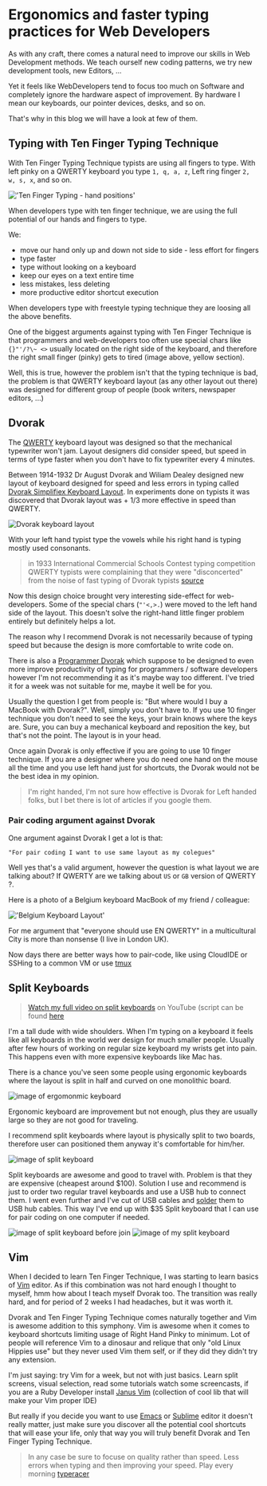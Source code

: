 # Ergonomics and faster typing practices for Web Developers

As with any craft, there comes a natural need to improve our skills in
Web Development methods. We teach ourself new coding patterns, we try
new development tools, new Editors, ...

Yet it feels like WebDevelopers tend to focus too much on Software and
completely ignore the hardware aspect of improvement. By hardware I mean
our keyboards, our pointer devices, desks, and so on.

That's why in this blog we will have a look at few of them.

## Typing with Ten Finger Typing Technique

With  Ten Finger Typing Technique  typists are using all fingers to
type. With left pinky on a QWERTY keyboard you type `1, q, a, z`, Left
ring finger `2, w, s, x`, and so on.

!['Ten Finger Typing - hand positions'][101]

When developers type with ten finger technique, we are using the full
potential of our hands and fingers to type.

We:

* move our hand only up and down not side to side - less effort for
  fingers
* type faster
* type without looking on a keyboard
* keep our eyes on a text entire time
* less mistakes, less deleting
* more productive editor shortcut execution

When developers type with freestyle typing technique
they are loosing all the above benefits.

One of the biggest arguments against typing with Ten Finger Technique is
that programmers and web-developers too often use special chars like
`{}"'/?\~ <>` usually located on the right side of the keyboard, and
therefore the right small finger (pinky) gets to tired (image above, yellow section).

Well, this is true, however the problem isn't that the typing technique is bad,
the problem is that QWERTY keyboard layout (as any other layout out
there) was designed for different group of people (book writers, newspaper editors, ...)

## Dvorak

The [QWERTY][1] keyboard layout was designed so that the mechanical typewriter won't jam.
Layout designers did consider speed, but speed in terms of
type faster when you don't have to fix typewriter every 4 minutes.

Between 1914-1932 Dr August Dvorak and Wiliam Dealey designed new layout of
keyboard designed for speed and less errors in typing called [Dvorak
Simplifiex Keyboard Layout][2]. In experiments done on typists it was discovered that Dvorak
layout was + 1/3 more effective in speed than QWERTY.

![Dvorak keyboard layout][102]

With your left hand typist type the vowels while his right hand is typing mostly used consonants.

> in 1933  International Commercial Schools
> Contest typing competition QWERTY typists were complaining that they
> were "disconcerted" from the noise of fast typing of Dvorak typists
> [source][3]

Now this design choice brought very
interesting side-effect for web-developers. Some of the special chars (`"'<,>.`) were moved
to the left hand side of the layout. This doesn't solve the right-hand
little finger problem entirely but definitely helps a lot.

The reason why I recommend Dvorak is not necessarily because of typing
speed but because the design is more comfortable to write code on.

There is also a [Programmer Dvorak][4] which suppose to be designed to
even more improve productivity of typing for programmers / software developers
however I'm not recommending it as it's maybe way too different. I've
tried it for a week was not suitable for me, maybe it well be for you.

Usually the question I get from people is: "But where would I buy a
MacBook with Dvorak?". Well, simply you don't have to. If you use 10
finger technique you don't need to see the keys, your brain knows where
the keys are. Sure, you can buy a mechanical keyboard and reposition the key,
but that's not the point. The layout is in your head.

Once again Dvorak is only effective if you are going to use 10 finger
technique. If you are a designer where you do need one hand on the mouse
all the time and you use left hand just for shortcuts,
the Dvorak would not be the best idea in my opinion.

> I'm right handed, I'm not sure how effective is Dvorak for Left handed
> folks, but I bet there is lot of articles if you google them.

### Pair coding argument against Dvorak

One argument against Dvorak I get a lot is that: 

`"For pair coding I want to use same layout as my colegues"`

Well yes that's a valid argument, however the question is what layout we
are talking about? If QWERTY are we talking about `US` or `GB` version
of QWERTY ?.

Here is a photo  of a Belgium keyboard MacBook of my friend / colleague:


!['Belgium Keyboard Layout'][103]

For me argument that "everyone should use EN QWERTY" in a multicultural
City is more than nonsense (I live in London UK).

Now days there are better ways how to pair-code, like using CloudIDE or
SSHing to a common VM or use [tmux][5]


## Split Keyboards

> [Watch my full video on split keyboards](https://youtu.be/sDQ8-LmWbow) on
> YouTube (script can be found [here][6]

I'm a tall dude with wide shoulders. When I'm typing on a keyboard it
feels like all keyboards in the world wer design for much smaller
people. Usually after few hours of working on regular size keyboard my wrists get
into pain. This happens even with more expensive keyboards like Mac has.

There is a chance you've seen some people using ergonomic keyboards
where the layout is split in half and curved on one monolithic board.

![image of ergomonmic keyboard][104]

Ergonomic keyboard are improvement but not enough, plus they are usually
large so they are not good for traveling.

I recommend split keyboards where layout is physically split to two boards,
therefore user can positioned them anyway it's comfortable  for him/her.

![image of split keyboard][105]

Split keyboards are awesome and good to travel with. Problem is that
they are expensive (cheapest around $100). Solution I use and recommend is
just to order two regular travel keyboards and use a USB hub to connect them.
I went even further and I've cut of USB cables and [solder][7] them to USB hub
cables. This way I've end up with $35 Split keyboard that I can use for
pair coding on one computer if needed.


![image of split keyboard before join][106]
![image of my split keyboard][107]


## Vim

When I decided to learn Ten Finger Technique, I was starting to learn
basics of [Vim][11] editor. As if this combination was not hard enough I
thought to myself, hmm how about I teach myself Dvorak too. The
transition was really hard, and for period of 2 weeks I had headaches,
but it was worth it.

Dvorak and Ten Finger Typing Technique comes naturally  together and
Vim is awesome addition to this symphony. Vim is awesome when it
comes to keyboard shortcuts limiting usage of Right Hand Pinky to
minimum. Lot of people will reference Vim to a dinosaur and relique that
only "old Linux Hippies use" but they never used Vim them self, or
if they did they didn't try any extension.

I'm just saying: try Vim for a week, but not with just basics. Learn
split screens, visual selection,  read some tutorials watch some
screencasts, if you are a Ruby Developer install [Janus Vim][8] (collection of cool lib
that will make your Vim proper IDE)


But really if  you decide you want to use  [Emacs][10]
 or [Sublime][9] editor it doesn't really matter, just make sure you
discover all the potential cool shortcuts that will ease your life,
only that way you will truly benefit Dvorak and Ten Finger Typing
Technique.

> In any case be sure to focuse on quality rather than speed. Less errors
> when typing and then improving your speed. Play every morning
> [typeracer](http://play.typeracer.com/)


[1]: https://en.wikipedia.org/wiki/QWERTY
[2]: https://en.wikipedia.org/wiki/Dvorak_Simplified_Keyboard
[3]: https://en.wikipedia.org/wiki/Dvorak_Simplified_Keyboard#History
[4]: http://www.kaufmann.no/roland/dvorak/
[5]: http://collectiveidea.com/blog/archives/2014/02/18/a-simple-pair-programming-setup-with-ssh-and-tmux/
[6]: https://github.com/equivalent/scrapbook2/blob/master/archive/web-developer-productivity/ep-1-split-keyboards.md
[7]: https://en.wikipedia.org/wiki/Soldering
[8]: https://github.com/carlhuda/janus
[9]: https://www.sublimetext.com/
[10]: https://en.wikipedia.org/wiki/Emacs
[11]: https://en.wikipedia.org/wiki/Vim_%28text_editor%29

[101]: https://raw.githubusercontent.com/equivalent/scrapbook2/master/assets/images/2016/ten-finger-typing.png 'Original Wikipedia'
[102]: https://raw.githubusercontent.com/equivalent/scrapbook2/master/assets/images/2016/dvorak-layout.png
[103]: https://raw.githubusercontent.com/equivalent/scrapbook2/master/assets/images/2016/belgium-keyboard.jpg
[104]: https://raw.githubusercontent.com/equivalent/scrapbook2/master/assets/images/2016/ergonomic-keyboard.jpg
[105]: https://raw.githubusercontent.com/equivalent/scrapbook2/master/assets/images/2016/split-keyboard.jpg
[106]: https://raw.githubusercontent.com/equivalent/scrapbook2/master/assets/images/2016/my-split-keyboard.jpg
[107]: https://raw.githubusercontent.com/equivalent/scrapbook2/master/assets/images/2016/my-split-keyboard-2.png
